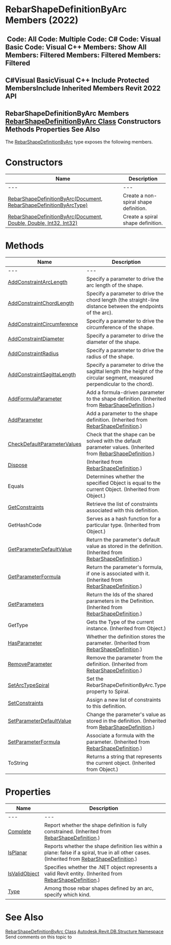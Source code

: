 # RebarShapeDefinitionByArc Members (2022)

﻿
 Code: All Code: Multiple Code: C# Code: Visual Basic Code: Visual C++  Members: Show All Members: Filtered Members: Filtered Members: Filtered   
---  
C#Visual BasicVisual C++
Include Protected MembersInclude Inherited Members
Revit 2022 API  
---  
RebarShapeDefinitionByArc Members  
[RebarShapeDefinitionByArc Class](a92742a5-9781-3691-ec78-5b318fbf5ad3.md "RebarShapeDefinitionByArc Class") Constructors Methods Properties See Also  
---  
The [RebarShapeDefinitionByArc](a92742a5-9781-3691-ec78-5b318fbf5ad3.md "RebarShapeDefinitionByArc Class") type exposes the following members.
# Constructors
| Name | Description |
| --- | --- |
| --- | --- | --- |
| [RebarShapeDefinitionByArc(Document, RebarShapeDefinitionByArcType)](dcbcb0ed-b1ac-499f-fed0-44d8ff69951b.md "RebarShapeDefinitionByArc Constructor \(Document, RebarShapeDefinitionByArcType\)") | Create a non-spiral shape definition. |
| [RebarShapeDefinitionByArc(Document, Double, Double, Int32, Int32)](5a80585c-198b-040e-f889-481214cceb8f.md "RebarShapeDefinitionByArc Constructor \(Document, Double, Double, Int32, Int32\)") | Create a spiral shape definition. |

# Methods
| Name | Description |
| --- | --- |
| --- | --- | --- |
| [AddConstraintArcLength](61df5a7c-d82f-88f7-318c-ed602b8ba3b1.md "AddConstraintArcLength Method") | Specify a parameter to drive the arc length of the shape. |
| [AddConstraintChordLength](0b96af18-bd89-7927-c4e9-012236774f12.md "AddConstraintChordLength Method") | Specify a parameter to drive the chord length (the straight-line distance between the endpoints of the arc). |
| [AddConstraintCircumference](962fe913-b744-09cd-2f0e-adcac46376c7.md "AddConstraintCircumference Method") | Specify a parameter to drive the circumference of the shape. |
| [AddConstraintDiameter](d493f0bc-6df5-0304-7dc0-180084d3b434.md "AddConstraintDiameter Method") | Specify a parameter to drive the diameter of the shape. |
| [AddConstraintRadius](c952aa14-83ea-a21b-6262-fd5128a399a3.md "AddConstraintRadius Method") | Specify a parameter to drive the radius of the shape. |
| [AddConstraintSagittaLength](febb3519-72df-7741-e793-21465f9476b1.md "AddConstraintSagittaLength Method") | Specify a parameter to drive the sagittal length (the height of the circular segment, measured perpendicular to the chord). |
| [AddFormulaParameter](669bcf80-e0b7-ee57-30c0-82fdf4184012.md "AddFormulaParameter Method") | Add a formula-driven parameter to the shape definition.  (Inherited from [RebarShapeDefinition](bb1f59be-c95e-a45b-8d2b-8121df179676.md "RebarShapeDefinition Class").) |
| [AddParameter](8e314f3c-3e6c-a3b2-8bd4-68c1fe61b0c4.md "AddParameter Method") | Add a parameter to the shape definition.  (Inherited from [RebarShapeDefinition](bb1f59be-c95e-a45b-8d2b-8121df179676.md "RebarShapeDefinition Class").) |
| [CheckDefaultParameterValues](12f60994-60cf-edad-41a0-f8a8b233f75c.md "CheckDefaultParameterValues Method") | Check that the shape can be solved with the default parameter values.  (Inherited from [RebarShapeDefinition](bb1f59be-c95e-a45b-8d2b-8121df179676.md "RebarShapeDefinition Class").) |
| [Dispose](bfd06e38-ab77-d149-4da0-43ecc8837793.md "Dispose Method") | (Inherited from [RebarShapeDefinition](bb1f59be-c95e-a45b-8d2b-8121df179676.md "RebarShapeDefinition Class").) |
| Equals | Determines whether the specified Object is equal to the current Object. (Inherited from Object.) |
| [GetConstraints](0adcf75b-22dd-9672-68a7-9cec782759f5.md "GetConstraints Method") | Retrieve the list of constraints associated with this definition. |
| GetHashCode | Serves as a hash function for a particular type.  (Inherited from Object.) |
| [GetParameterDefaultValue](148ee5cc-0ca8-96ca-6b73-91fe86437660.md "GetParameterDefaultValue Method") | Return the parameter's default value as stored in the definition.  (Inherited from [RebarShapeDefinition](bb1f59be-c95e-a45b-8d2b-8121df179676.md "RebarShapeDefinition Class").) |
| [GetParameterFormula](0a713eab-1202-249e-cfb3-a9f7796be443.md "GetParameterFormula Method") | Return the parameter's formula, if one is associated with it.  (Inherited from [RebarShapeDefinition](bb1f59be-c95e-a45b-8d2b-8121df179676.md "RebarShapeDefinition Class").) |
| [GetParameters](619c0dac-a7f6-5e57-54b2-76370da248f9.md "GetParameters Method") | Return the Ids of the shared parameters in the Definition.  (Inherited from [RebarShapeDefinition](bb1f59be-c95e-a45b-8d2b-8121df179676.md "RebarShapeDefinition Class").) |
| GetType | Gets the Type of the current instance. (Inherited from Object.) |
| [HasParameter](beb7f2f1-6d94-210c-2928-09bbfa4a1294.md "HasParameter Method") | Whether the definition stores the parameter.  (Inherited from [RebarShapeDefinition](bb1f59be-c95e-a45b-8d2b-8121df179676.md "RebarShapeDefinition Class").) |
| [RemoveParameter](78f59d6a-8d6b-cdd9-f045-535e64c007bc.md "RemoveParameter Method") | Remove the parameter from the definition.  (Inherited from [RebarShapeDefinition](bb1f59be-c95e-a45b-8d2b-8121df179676.md "RebarShapeDefinition Class").) |
| [SetArcTypeSpiral](cd7dbab8-c8de-f4ad-2cbe-2d24eb11341f.md "SetArcTypeSpiral Method") | Set the RebarShapeDefinitionByArc.Type property to Spiral. |
| [SetConstraints](250412ee-3cf3-ccba-0cf6-3ee991ac4221.md "SetConstraints Method") | Assign a new list of constraints to this definition. |
| [SetParameterDefaultValue](6aef48cc-9b24-d2cc-3890-dda1598a6157.md "SetParameterDefaultValue Method") | Change the parameter's value as stored in the definition.  (Inherited from [RebarShapeDefinition](bb1f59be-c95e-a45b-8d2b-8121df179676.md "RebarShapeDefinition Class").) |
| [SetParameterFormula](d1211a0e-cdd6-bfe0-4a08-f58493863d63.md "SetParameterFormula Method") | Associate a formula with the parameter.  (Inherited from [RebarShapeDefinition](bb1f59be-c95e-a45b-8d2b-8121df179676.md "RebarShapeDefinition Class").) |
| ToString | Returns a string that represents the current object. (Inherited from Object.) |

# Properties
| Name | Description |
| --- | --- |
| --- | --- | --- |
| [Complete](570cadd6-28ca-7828-dd6a-0e4bcb53256a.md "Complete Property") | Report whether the shape definition is fully constrained.  (Inherited from [RebarShapeDefinition](bb1f59be-c95e-a45b-8d2b-8121df179676.md "RebarShapeDefinition Class").) |
| [IsPlanar](a401ad32-ed12-66d3-2f50-09039d112c25.md "IsPlanar Property") | Reports whether the shape definition lies within a plane: false if a spiral, true in all other cases.  (Inherited from [RebarShapeDefinition](bb1f59be-c95e-a45b-8d2b-8121df179676.md "RebarShapeDefinition Class").) |
| [IsValidObject](47e5ab9c-5b4a-fc69-6745-89b296cc0900.md "IsValidObject Property") | Specifies whether the .NET object represents a valid Revit entity.  (Inherited from [RebarShapeDefinition](bb1f59be-c95e-a45b-8d2b-8121df179676.md "RebarShapeDefinition Class").) |
| [Type](55d48817-1a60-05eb-dfeb-d053ac80328e.md "Type Property") | Among those rebar shapes defined by an arc, specify which kind. |

# See Also
[RebarShapeDefinitionByArc Class](a92742a5-9781-3691-ec78-5b318fbf5ad3.md "RebarShapeDefinitionByArc Class")
[Autodesk.Revit.DB.Structure Namespace](d586b341-f687-9d90-e96d-255806b7d4fc.md "Autodesk.Revit.DB.Structure Namespace")
Send comments on this topic to 